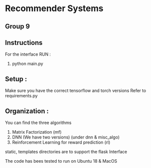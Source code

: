 # Recommender Systems
## Group 9
## Instructions
For the interface RUN : 
1. python main.py 

## Setup : 
Make sure you have the correct tensorflow and torch versions
Refer to requirements.py 

## Organization :
You can find the three algorithms 
1. Matrix Factorization (mf)
2. DNN (We have two versions) (under dnn & misc_algo)
3. Reinforcement Learning for reward prediction (rl)

static, templates directories are to support the flask Interface


The code has bees tested to run on Ubuntu 18 & MacOS 
